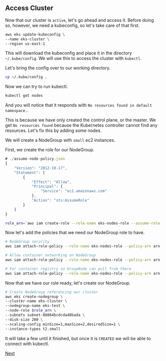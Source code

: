 ## Access Cluster

Now that our cluster is `active`, let's go ahead and access it. Before doing so, however, we need a kubeconfig, so let's take care of that first.

```bash
aws eks update-kubeconfig \
--name eks-cluster \
--region us-east-1
```

This will download the kubeconfig and place it in the directory `~/.kube/config`. We will use this to access the cluster with `kubectl`.

Let's bring the config over to our working directory.

```bash
cp ~/.kube/config .
```

Now we can try to run kubectl.

```bash
kubectl get nodes
```

And you will notice that it responds with `No resources found in default namespace.`.

This is because we have only created the control plane, or the master. We get `No resources found` because the Kubernetes controller cannot find any resources. Let's fix this by adding some nodes.

We will create a NodeGroup with `small` ec2 instances.

First, we create the role for our NodeGroup.

```javascript
# ./assume-node-policy.json
{
    "Version": "2012-10-17",
    "Statement": [
        {
            "Effect": "Allow",
            "Principal": {
                "Service": "ec2.amazonaws.com"
            },
            "Action": "sts:AssumeRole"
        }
    ]
}
```

```bash
role_arn=`aws iam create-role --role-name eks-nodes-role --assume-role-policy-document file://assume-node-policy.json | jq .Role.Arn | sed s/\"//g`
```

Now let's add the policies that we need our NodeGroup role to have.

```bash
# NodeGroup security
aws iam attach-role-policy --role-name eks-nodes-role --policy-arn arn:aws:iam::aws:policy/AmazonEKSWorkerNodePolicy

# Allow container networking on NodeGroup
aws iam attach-role-policy --role-name eks-nodes-role --policy-arn arn:aws:iam::aws:policy/AmazonEKS_CNI_Policy

# For container registry so GroupNode can pull from there
aws iam attach-role-policy --role-name eks-nodes-role --policy-arn arn:aws:iam::aws:policy/AmazonEC2ContainerRegistryReadOnly
```

Now that we have our role ready, let's create our NodeGroup.

```bash
# Create NodeGroup referencing our cluster
aws eks create-nodegroup \
--cluster-name eks-cluster \
--nodegroup-name eks-test \
--node-role $role_arn \
--subnets subnet-08864bcdcda48bada \
--disk-size 200 \
--scaling-config minSize=1,maxSize=2,desiredSize=1 \
--instance-types t2.small
```

It will take a few until it finished, but once it is `CREATED` we will be able to connect with kubectl.

[Next](https://github.com/Jonroslu/KnowledgeBase/blob/master/aws/aws-eks-setup/4-playing-around-and-cleanup.md)
